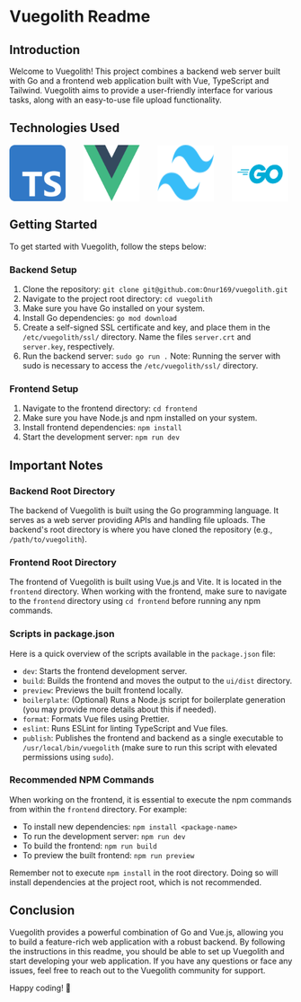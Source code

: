 # Vuegolith Readme

## Introduction

Welcome to Vuegolith! This project combines a backend web server built with Go and a frontend web application built with Vue, TypeScript and Tailwind. Vuegolith aims to provide a user-friendly interface for various tasks, along with an easy-to-use file upload functionality.

<!-- TypeScript Logo -->

## Technologies Used

<div style="display:flex; flex-direction: row">
    <img src="assets/ts-logo.svg" alt="TypeScript Logo" width="100" height="100" style="margin-right:2rem">
    <img src="assets/vue-logo.svg" alt="Vue.js Logo" width="100" height="100" style="margin-right:2rem">
    <img src="assets/tailwind-logo.svg" alt="Tailwind CSS Logo" width="100" height="100" style="margin-right:2rem">
    <img src="assets/go-logo.svg" alt="Go Logo" width="100" height="100" />
</div>

## Getting Started

To get started with Vuegolith, follow the steps below:

### Backend Setup

1. Clone the repository: `git clone git@github.com:Onur169/vuegolith.git`
2. Navigate to the project root directory: `cd vuegolith`
3. Make sure you have Go installed on your system.
4. Install Go dependencies: `go mod download`
5. Create a self-signed SSL certificate and key, and place them in the `/etc/vuegolith/ssl/` directory. Name the files `server.crt` and `server.key`, respectively.
6. Run the backend server: `sudo go run .`
   Note: Running the server with sudo is necessary to access the `/etc/vuegolith/ssl/` directory.

### Frontend Setup

1. Navigate to the frontend directory: `cd frontend`
2. Make sure you have Node.js and npm installed on your system.
3. Install frontend dependencies: `npm install`
4. Start the development server: `npm run dev`

## Important Notes

### Backend Root Directory

The backend of Vuegolith is built using the Go programming language. It serves as a web server providing APIs and handling file uploads. The backend's root directory is where you have cloned the repository (e.g., `/path/to/vuegolith`).

### Frontend Root Directory

The frontend of Vuegolith is built using Vue.js and Vite. It is located in the `frontend` directory. When working with the frontend, make sure to navigate to the `frontend` directory using `cd frontend` before running any npm commands.

### Scripts in package.json

Here is a quick overview of the scripts available in the `package.json` file:

- `dev`: Starts the frontend development server.
- `build`: Builds the frontend and moves the output to the `ui/dist` directory.
- `preview`: Previews the built frontend locally.
- `boilerplate`: (Optional) Runs a Node.js script for boilerplate generation (you may provide more details about this if needed).
- `format`: Formats Vue files using Prettier.
- `eslint`: Runs ESLint for linting TypeScript and Vue files.
- `publish`: Publishes the frontend and backend as a single executable to `/usr/local/bin/vuegolith` (make sure to run this script with elevated permissions using `sudo`).

### Recommended NPM Commands

When working on the frontend, it is essential to execute the npm commands from within the `frontend` directory. For example:

- To install new dependencies: `npm install <package-name>`
- To run the development server: `npm run dev`
- To build the frontend: `npm run build`
- To preview the built frontend: `npm run preview`

Remember not to execute `npm install` in the root directory. Doing so will install dependencies at the project root, which is not recommended.

## Conclusion

Vuegolith provides a powerful combination of Go and Vue.js, allowing you to build a feature-rich web application with a robust backend. By following the instructions in this readme, you should be able to set up Vuegolith and start developing your web application. If you have any questions or face any issues, feel free to reach out to the Vuegolith community for support.

Happy coding! 🚀
